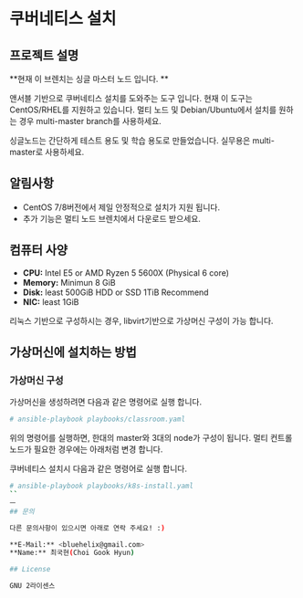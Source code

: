 # 쿠버네티스 설치



## 프로젝트 설명

**현재 이 브렌치는 싱글 마스터 노드 입니다. **

앤서블 기반으로 쿠버네티스 설치를 도와주는 도구 입니다. 현재 이 도구는 CentOS/RHEL를 지원하고 있습니다.
멀티 노드 및 Debian/Ubuntu에서 설치를 원하는 경우 multi-master branch를 사용하세요.

싱글노드는 간단하게 테스트 용도 및 학습 용도로 만들었습니다. 실무용은 multi-master로 사용하세요.


## 알림사항

- CentOS 7/8버전에서 제일 안정적으로 설치가 지원 됩니다.
- 추가 기능은 멀티 노드 브렌치에서 다운로드 받으세요. 
  
## 컴퓨터 사양

* **CPU:** Intel E5 or AMD Ryzen 5 5600X (Physical 6 core)
* **Memory:** Minimun 8 GiB
* **Disk:** least 500GiB HDD or SSD 1TiB Recommend
* **NIC:** least 1GiB 

리눅스 기반으로 구성하시는 경우, libvirt기반으로 가상머신 구성이 가능 합니다. 

## 가상머신에 설치하는 방법

### 가상머신 구성

가상머신을 생성하려면 다음과 같은 명령어로 실행 합니다.

```bash
# ansible-playbook playbooks/classroom.yaml
```

위의 명령어를 실행하면, 한대의 master와 3대의 node가 구성이 됩니다. 멀티 컨트롤노드가 필요한 경우에는 아래처럼 변경 합니다.

쿠버네티스 설치시 다음과 같은 명령어로 실행 합니다.

```bash
# ansible-playbook playbooks/k8s-install.yaml
``
ㅡ 
## 문의

다른 문의사항이 있으시면 아래로 연락 주세요! :)

**E-Mail:** <bluehelix@gmail.com>
**Name:** 최국현(Choi Gook Hyun)

## License

GNU 2라이센스
